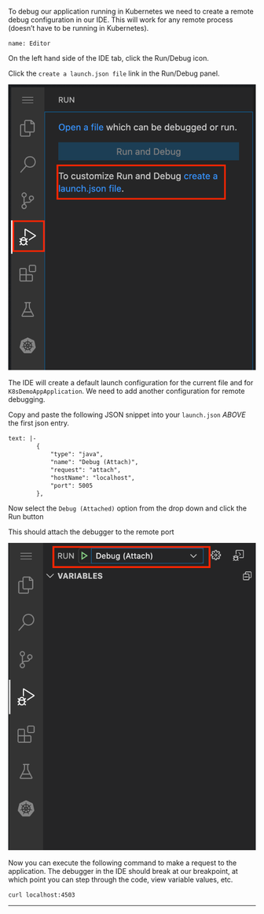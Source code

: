 
To debug our application running in Kubernetes we need to create a remote debug configuration in our IDE. This will work for any remote process (doesn’t have to be running in Kubernetes).


```dashboard:open-dashboard
name: Editor
```

On the left hand side of the IDE tab, click the Run/Debug icon.

Click the `create a launch.json file` link in the Run/Debug panel.

![alt_text](images/image4.png "image_tooltip")




The IDE will create a default launch configuration for the current file and for `K8sDemoAppApplication`.
We need to add another configuration for remote debugging.

Copy and paste the following JSON snippet into your `launch.json` *ABOVE* the first json entry.
```workshop:copy
text: |-
        {
            "type": "java",
            "name": "Debug (Attach)",
            "request": "attach",
            "hostName": "localhost",
            "port": 5005
        },
```

Now select the `Debug (Attached)` option from the drop down and click the Run button

This should attach the debugger to the remote port

![alt_text](images/image5.png "image_tooltip")

Now you can execute the following command to make a request to the application.  The debugger in the IDE should
break at our breakpoint, at which point you can step through the code, view variable values, etc.

```execute-2
curl localhost:4503
```



---
